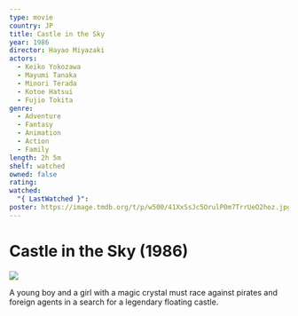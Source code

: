```yaml
---
type: movie
country: JP
title: Castle in the Sky
year: 1986
director: Hayao Miyazaki
actors:
  - Keiko Yokozawa
  - Mayumi Tanaka
  - Minori Terada
  - Kotoe Hatsui
  - Fujio Tokita
genre:
  - Adventure
  - Fantasy
  - Animation
  - Action
  - Family
length: 2h 5m
shelf: watched
owned: false
rating:
watched:
  "{ LastWatched }":
poster: https://image.tmdb.org/t/p/w500/41XxSsJc5OrulP0m7TrrUeO2hoz.jpg
---
```


# Castle in the Sky (1986)

![](https://image.tmdb.org/t/p/w500/41XxSsJc5OrulP0m7TrrUeO2hoz.jpg)

A young boy and a girl with a magic crystal must race against pirates and foreign agents in a search for a legendary floating castle.
